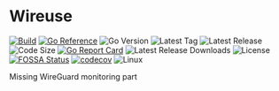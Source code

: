 # Wireuse

[![Build](https://github.com/xeptore/wireuse/actions/workflows/build.yml/badge.svg?event=push)](https://github.com/xeptore/wireuse/actions/workflows/build.yml)
[![Go Reference](https://pkg.go.dev/badge/github.com/xeptore/wireuse)](https://pkg.go.dev/github.com/xeptore/wireuse)
![Go Version](https://img.shields.io/github/go-mod/go-version/xeptore/wireuse)
![Latest Tag](https://img.shields.io/github/v/tag/xeptore/wireuse?label=Latest%20Tag&sort=semver)
![Latest Release](https://img.shields.io/github/v/release/xeptore/wireuse?display_name=tag&label=Latest%20Release&sort=semver)
![Code Size](https://img.shields.io/github/languages/code-size/xeptore/wireuse?label=Code%20Size)
[![Go Report Card](https://goreportcard.com/badge/github.com/xeptore/wireuse)](https://goreportcard.com/report/github.com/xeptore/wireuse)
![Latest Release Downloads](https://img.shields.io/github/downloads/xeptore/wireuse/latest/total?label=Downloads%40Latest)
![License](https://img.shields.io/github/license/xeptore/wireuse?label=License)
[![FOSSA Status](https://app.fossa.com/api/projects/git%2Bgithub.com%2Fxeptore%2Fwireuse.svg?type=small)](https://app.fossa.com/projects/git%2Bgithub.com%2Fxeptore%2Fwireuse?ref=badge_small)
[![codecov](https://codecov.io/gh/xeptore/wireuse/branch/main/graph/badge.svg?token=9RUG1B8DWZ)](https://codecov.io/gh/xeptore/wireuse)
![Linux](https://img.shields.io/badge/Linux-FCC624?style=flat&logo=linux&logoColor=black)

Missing WireGuard monitoring part
